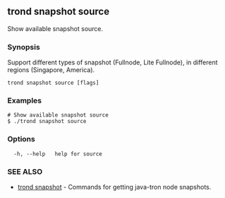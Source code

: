 ## trond snapshot source

Show available snapshot source.

### Synopsis

Support different types of snapshot (Fullnode, Lite Fullnode), in different regions (Singapore, America).


```
trond snapshot source [flags]
```

### Examples

```
# Show available snapshot source
$ ./trond snapshot source

```

### Options

```
  -h, --help   help for source
```

### SEE ALSO

* [trond snapshot](trond_snapshot.md)	 - Commands for getting java-tron node snapshots.
